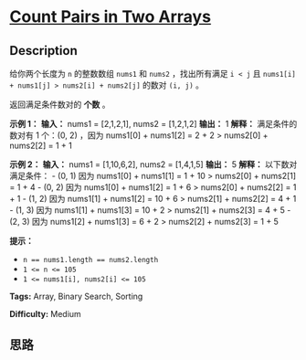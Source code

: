 # [Count Pairs in Two Arrays][title]

## Description

给你两个长度为 `n` 的整数数组 `nums1` 和 `nums2` ，找出所有满足 `i < j` 且 `nums1[i] + nums1[j] >
nums2[i] + nums2[j]` 的数对 `(i, j)` 。

返回满足条件数对的 **个数** 。



**示例 1：**
            **输入：** nums1 = [2,1,2,1], nums2 = [1,2,1,2]    **输出：** 1    **解释：** 满足条件的数对有 1 个：(0, 2) ，因为 nums1[0] + nums1[2] = 2 + 2 > nums2[0] + nums2[2] = 1 + 1

**示例 2：**
            **输入：** nums1 = [1,10,6,2], nums2 = [1,4,1,5]    **输出：** 5    **解释：** 以下数对满足条件：    - (0, 1) 因为 nums1[0] + nums1[1] = 1 + 10 > nums2[0] + nums2[1] = 1 + 4    - (0, 2) 因为 nums1[0] + nums1[2] = 1 + 6 > nums2[0] + nums2[2] = 1 + 1    - (1, 2) 因为 nums1[1] + nums1[2] = 10 + 6 > nums2[1] + nums2[2] = 4 + 1    - (1, 3) 因为 nums1[1] + nums1[3] = 10 + 2 > nums2[1] + nums2[3] = 4 + 5    - (2, 3) 因为 nums1[2] + nums1[3] = 6 + 2 > nums2[2] + nums2[3] = 1 + 5    



**提示：**

  * `n == nums1.length == nums2.length`
  * `1 <= n <= 105`
  * `1 <= nums1[i], nums2[i] <= 105`


**Tags:** Array, Binary Search, Sorting

**Difficulty:** Medium

## 思路

[title]: https://leetcode-cn.com/problems/count-pairs-in-two-arrays
